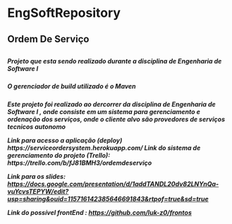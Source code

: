 # EngSoftRepository

<h2>Ordem De Serviço<h2>

<h5> Projeto que esta sendo realizado durante a disciplina de Engenharia de Software I <h5>
<h5> O gerenciador de build utilizado é o Maven <h5>
  <p>Este projeto foi realizado ao dercorrer da disciplina de Engenharia de Software I , onde consiste em um sistema para gerenciamento e ordenação dos serviços, onde o cliente alvo são provedores de serviços tecnicos autonomo</p>
Link para acesso a aplicação (deploy)
https://serviceordersystem.herokuapp.com/
Link do sistema de gerenciamento do projeto (Trello): https://trello.com/b/fJ81BMH3/ordemdeserviço
  
  
  Link para os slides: https://docs.google.com/presentation/d/1addTANDL20dv82LNYnQa-vuYcvsTEPYW/edit?usp=sharing&ouid=115716142385646691843&rtpof=true&sd=true
  
  Link do possível frontEnd : https://github.com/luk-z0/frontos
